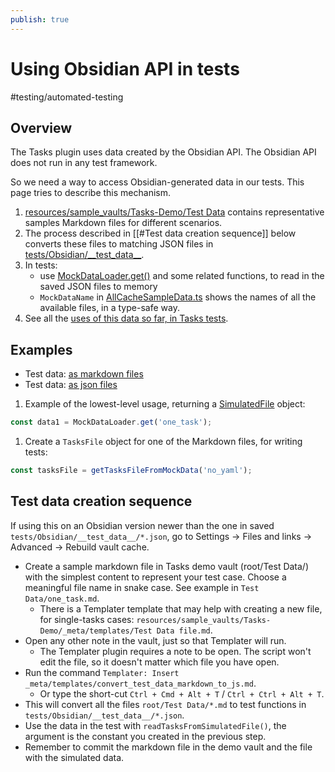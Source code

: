 ```yaml
---
publish: true
---
```


# Using Obsidian API in tests

<span class="related-pages">#testing/automated-testing</span>

## Overview

The Tasks plugin uses data created by the Obsidian API. The Obsidian API does not run in any test framework.

So we need a way to access Obsidian-generated data in our tests. This page tries to describe this mechanism.

1. [resources/sample_vaults/Tasks-Demo/Test Data](https://github.com/obsidian-tasks-group/obsidian-tasks/tree/main/resources/sample_vaults/Tasks-Demo/Test%20Data) contains representative samples Markdown files for different scenarios.
2. The process described in [[#Test data creation sequence]] below converts these files to matching JSON files in [tests/Obsidian/\_\_test_data\_\_](https://github.com/obsidian-tasks-group/obsidian-tasks/tree/main/tests/Obsidian/__test_data__).
3. In tests:
    - use [MockDataLoader.get()](https://github.com/obsidian-tasks-group/obsidian-tasks/blob/main/tests/TestingTools/MockDataLoader.ts) and some related functions, to read in the saved JSON files to memory
    - `MockDataName` in [AllCacheSampleData.ts](https://github.com/obsidian-tasks-group/obsidian-tasks/blob/main/tests/Obsidian/AllCacheSampleData.ts) shows the names of all the available files, in a type-safe way.
4. See all the [uses of this data so far, in Tasks tests](https://github.com/search?type=code&q=repo%3Aobsidian-tasks-group%2Fobsidian-tasks+%2F%28AllMockDataNames%7Cbuilder.mockData%7CgetMockDataAndReadTasks%7ClistPathAndData%7CMockDataLoader%7CMockDataName%7CreadTasksFromSimulatedFile%7CSimulatedFile%29%2F).

## Examples

- Test data: [as markdown files](https://github.com/obsidian-tasks-group/obsidian-tasks/tree/main/resources/sample_vaults/Tasks-Demo/Test%20Data)
- Test data: [as json files](https://github.com/obsidian-tasks-group/obsidian-tasks/tree/main/tests/Obsidian/__test_data__)

1. Example of the lowest-level usage, returning a [SimulatedFile](https://github.com/obsidian-tasks-group/obsidian-tasks/blob/main/tests/Obsidian/SimulatedFile.ts) object:

<!-- snippet: MockDataLoader.get -->
```ts
const data1 = MockDataLoader.get('one_task');
```
<!-- endSnippet -->

1. Create a `TasksFile` object for one of the Markdown files, for writing tests:  

<!-- snippet: getTasksFileFromMockData -->
```ts
const tasksFile = getTasksFileFromMockData('no_yaml');
```
<!-- endSnippet -->

## Test data creation sequence

If using this on an Obsidian version newer than the one in saved `tests/Obsidian/__test_data__/*.json`, go to Settings → Files and links → Advanced → Rebuild vault cache.

- Create a sample markdown file in Tasks demo vault (root/Test Data/) with the simplest content to represent your test case. Choose a meaningful file name in snake case. See example in `Test Data/one_task.md`.
  - There is a Templater template that may help with creating a new file, for single-tasks cases: `resources/sample_vaults/Tasks-Demo/_meta/templates/Test Data file.md`.
- Open any other note in the vault, just so that Templater will run.
  - The Templater plugin requires a note to be open. The script won't edit the file, so it doesn't matter which file you have open.
- Run the command `Templater: Insert _meta/templates/convert_test_data_markdown_to_js.md`.
  - Or type the short-cut `Ctrl + Cmd + Alt + T` / `Ctrl + Ctrl + Alt + T`.
- This will convert all the files `root/Test Data/*.md` to test functions in `tests/Obsidian/__test_data__/*.json`.
- Use the data in the test with `readTasksFromSimulatedFile()`, the argument is the constant you created in the previous step.
- Remember to commit the markdown file in the demo vault and the file with the simulated data.
